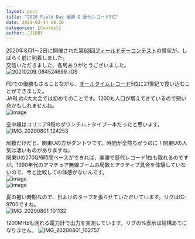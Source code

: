 ```yaml
---
layout: post
title: "2020 Field Day 優勝 & 歴代レコード5位"
date: 2021-02-14 18:30
categories: [Contest]
author: JJ1BBY
---
```

2020年8月1～2日に開催された[第63回フィールドデーコンテスト](https://www.jarl.org/Japanese/1_Tanoshimo/1-1_Contest/fd/2020/index.html)の賞状が、しばらく前に到着しました。  
交信いただきました、各局ありがとうございました。  
![20210209_084524699_iOS](https://user-images.githubusercontent.com/79028771/107872642-f5cc2280-6eee-11eb-842d-90facd7559bf.jpg)  

FDでの優勝もさることながら、[オールタイムレコード](http://je1scj.o.oo7.jp/alltime_fd_xa1.htm#alltime_fd_x1200)5位に21世紀で食い込むことができました。  
JARLの4大大会では初めてのことです。1200も人口が増えてきているので短い命かもしれませんね。  
![image](https://user-images.githubusercontent.com/79028771/107872785-07fa9080-6ef0-11eb-872a-24ad4cd02563.png)  
  
空中線はコリニア9段のダウンチルトタイプ一本だったと思います。
![IMG_20200801_124253](https://user-images.githubusercontent.com/79028771/107872836-82c3ab80-6ef0-11eb-968b-968c16c8f4ce.jpg)  

局数だけだと、関東Uの方がダントツです。時間が全然ちがうのに！関東Uの人気は凄いものがありますね。  
関東Uの270Q/6時間ペースができれば、楽勝で歴代レコード1位も取れるのですが。1990年代のアマチュア無線ブームの局数とアクティブ具合を体験していないので、今と比較しての体感がないんです。  
![image](https://user-images.githubusercontent.com/79028771/107872851-bacaee80-6ef0-11eb-9f8c-45c9d2fed032.png)  
![image](https://user-images.githubusercontent.com/79028771/107872857-c28a9300-6ef0-11eb-9ce4-6648b0d894ec.png)  
  
夏の暑い時期なので、日よけのタープを張らせていただいています。リグはIC-9700ですね。  
![IMG_20200801_101132](https://user-images.githubusercontent.com/79028771/107872941-94598300-6ef1-11eb-8b59-7cd48300f629.jpg)    

1200MHzも測れる電力計で出力を実測しています。リグの%表示は結構あてになりません。
![IMG_20200801_102757](https://user-images.githubusercontent.com/79028771/107872940-90c5fc00-6ef1-11eb-8575-33392548ebfd.jpg)  
 
<script src="https://utteranc.es/client.js"
        repo="JJ1BBY/JJ1BBY.github.io"
        issue-term="pathname"
        theme="github-light"
        crossorigin="anonymous"
        async>
</script>

